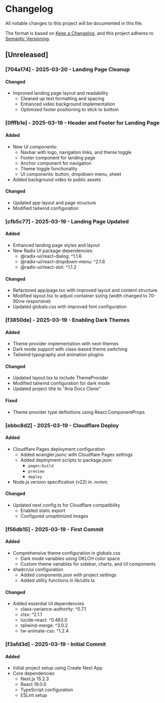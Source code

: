 # Changelog

All notable changes to this project will be documented in this file.

The format is based on [Keep a Changelog](https://keepachangelog.com/en/1.0.0/),
and this project adheres to [Semantic Versioning](https://semver.org/spec/v2.0.0.html).

## [Unreleased]

### [704a174] - 2025-03-20 - Landing Page Cleanup
#### Changed
- Improved landing page layout and readability
  - Cleaned up text formatting and spacing
  - Enhanced video background implementation
  - Optimized footer positioning to stick to bottom

### [0fffb1e] - 2025-03-19 - Header and Footer for Landing Page
#### Added
- New UI components:
  - Navbar with logo, navigation links, and theme toggle
  - Footer component for landing page
  - Anchor component for navigation
  - Theme toggle functionality
  - UI components: button, dropdown-menu, sheet
- Added background video to public assets
#### Changed
- Updated app layout and page structure
- Modified tailwind configuration

### [cfb5c77] - 2025-03-19 - Landing Page Updated
#### Added
- Enhanced landing page styles and layout
- New Radix UI package dependencies:
  - @radix-ui/react-dialog: ^1.1.6
  - @radix-ui/react-dropdown-menu: ^2.1.6
  - @radix-ui/react-slot: ^1.1.2
#### Changed
- Refactored app/page.tsx with improved layout and content structure
- Modified layout.tsx to adjust container sizing (width changed to 70-90vw responsive)
- Updated globals.css with improved font configuration

### [f3850de] - 2025-03-19 - Enabling Dark Themes
#### Added
- Theme provider implementation with next-themes
- Dark mode support with class-based theme switching
- Tailwind typography and animation plugins
#### Changed
- Updated layout.tsx to include ThemeProvider
- Modified tailwind configuration for dark mode
- Updated project title to "Aria Docs Clone"
#### Fixed
- Theme provider type definitions using React.ComponentProps

### [ebbc8d2] - 2025-03-19 - Cloudflare Deploy
#### Added
- Cloudflare Pages deployment configuration
  - Added wrangler.jsonc with Cloudflare Pages settings
  - Added deployment scripts to package.json:
    - `pages:build`
    - `preview`
    - `deploy`
- Node.js version specification (v22) in .nvmrc
#### Changed
- Updated next.config.ts for Cloudflare compatibility
  - Enabled static export
  - Configured unoptimized images

### [f56db15] - 2025-03-19 - First Commit
#### Added
- Comprehensive theme configuration in globals.css
  - Dark mode variables using OKLCH color space
  - Custom theme variables for sidebar, charts, and UI components
- shadcn/ui configuration
  - Added components.json with project settings
  - Added utility functions in lib/utils.ts
#### Changed
- Added essential UI dependencies
  - class-variance-authority: ^0.7.1
  - clsx: ^2.1.1
  - lucide-react: ^0.483.0
  - tailwind-merge: ^3.0.2
  - tw-animate-css: ^1.2.4

### [f3afd3d] - 2025-03-19 - Initial Commit
#### Added
- Initial project setup using Create Next App
- Core dependencies
  - Next.js 15.2.3
  - React 19.0.0
  - TypeScript configuration
  - ESLint setup